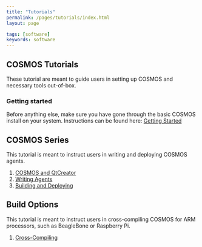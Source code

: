 ```yaml
---
title: "Tutorials"
permalink: /pages/tutorials/index.html
layout: page

tags: [software]
keywords: software
---
```



## COSMOS Tutorials
These tutorial are meant to guide users in setting up COSMOS and necessary tools out-of-box.

### Getting started
Before anything else, make sure you have gone through the basic COSMOS install on your system. Instructions can be found here:
[Getting Started]({{site.baseurl}}/pages/getting-started/index.html)



## COSMOS Series
This tutorial is meant to instruct users in writing and deploying COSMOS agents.

1. [COSMOS and QtCreator]({{site.baseurl}}/pages/tutorials/cosmos/cosmos1.html)
2. [Writing Agents]({{site.baseurl}}/pages/tutorials/cosmos/cosmos2.html)
3. [Building and Deploying]({{site.baseurl}}/pages/tutorials/cosmos/cosmos3.html)

## Build Options
This tutorial is meant to instruct users in cross-compiling COSMOS for ARM processors, such as BeagleBone or Raspberry Pi.

1. [Cross-Compiling]({{site.baseurl}}/pages/tutorials/build/cross-compile.html)
